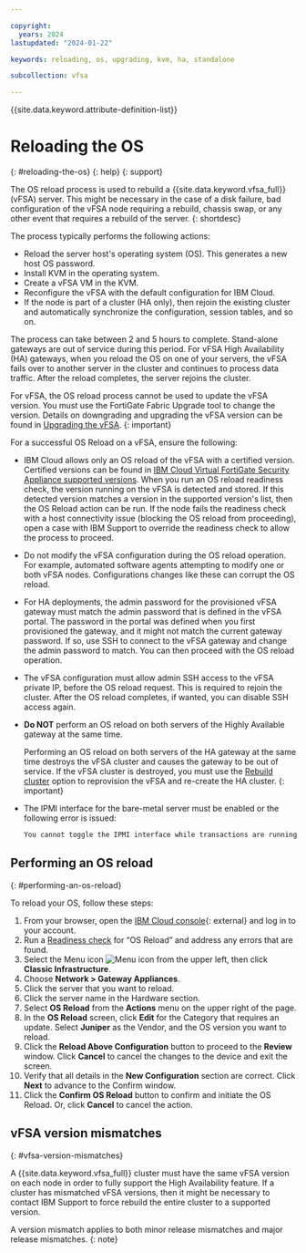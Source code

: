 ```yaml
---

copyright:
  years: 2024
lastupdated: "2024-01-22"

keywords: reloading, os, upgrading, kvm, ha, standalone

subcollection: vfsa

---
```


{{site.data.keyword.attribute-definition-list}}

# Reloading the OS
{: #reloading-the-os}
{: help}
{: support}

The OS reload process is used to rebuild a {{site.data.keyword.vfsa_full}} (vFSA) server. This might be necessary in the case of a disk failure, bad configuration of the vFSA node requiring a rebuild, chassis swap, or any other event that requires a rebuild of the server.
{: shortdesc}

The process typically performs the following actions:

* Reload the server host's operating system (OS). This generates a new host OS password.
* Install KVM in the operating system.
* Create a vFSA VM in the KVM.
* Reconfigure the vFSA with the default configuration for IBM Cloud.
* If the node is part of a cluster (HA only), then rejoin the existing cluster and automatically synchronize the configuration, session tables, and so on.

The process can take between 2 and 5 hours to complete. Stand-alone gateways are out of service during this period. For vFSA High Availability (HA) gateways, when you reload the OS on one of your servers, the vFSA fails over to another server in the cluster and continues to process data traffic. After the reload completes, the server rejoins the cluster.

For vFSA, the OS reload process cannot be used to update the vFSA version. You must use the FortiGate Fabric Upgrade tool to change the version. Details on downgrading and upgrading the vFSA version can be found in [Upgrading the vFSA](/docs/vfsa?topic=vfsa-upgrading-the-vfsa).
{: important}

For a successful OS Reload on a vFSA, ensure the following:

* IBM Cloud allows only an OS reload of the vFSA with a certified version. Certified versions can be found in [IBM Cloud Virtual FortiGate Security Appliance supported versions](/docs/vfsa?topic=vfsa-vfsa-versions). When you run an OS reload readiness check, the version running on the vFSA is detected and stored. If this detected version matches a version in the supported version's list, then the OS Reload action can be run. If the node fails the readiness check with a host connectivity issue (blocking the OS reload from proceeding), open a case with IBM Support to override the readiness check to allow the process to proceed.

* Do not modify the vFSA configuration during the OS reload operation. For example, automated software agents attempting to modify one or both vFSA nodes. Configurations changes like these can corrupt the OS reload.

* For HA deployments, the admin password for the provisioned vFSA gateway must match the admin password that is defined in the vFSA portal. The password in the portal was defined when you first provisioned the gateway, and it might not match the current gateway password. If so, use SSH to connect to the vFSA gateway and change the admin password to match. You can then proceed with the OS reload operation.

* The vFSA configuration must allow admin SSH access to the vFSA private IP, before the OS reload request. This is required to rejoin the cluster. After the OS reload completes, if wanted, you can disable SSH access again.

* **Do NOT** perform an OS reload on both servers of the Highly Available gateway at the same time.

   Performing an OS reload on both servers of the HA gateway at the same time destroys the vFSA cluster and causes the gateway to be out of service. If the vFSA cluster is destroyed, you must use the [Rebuild cluster](/docs/vfsa?topic=vfsa-rebuilding-an-ha-cluster) option to reprovision the vFSA and re-create the HA cluster. 
   {: important}

* The IPMI interface for the bare-metal server must be enabled or the following error is issued:

   ```sh
   You cannot toggle the IPMI interface while transactions are running.
   ```

## Performing an OS reload
{: #performing-an-os-reload}

To reload your OS, follow these steps:

1. From your browser, open the [IBM Cloud console](/login){: external} and log in to your account.
1. Run a [Readiness check](/docs/vfsa?topic=vfsa-vfsa-readiness#vfsa-readiness) for “OS Reload” and address any errors that are found.
1. Select the Menu icon ![Menu icon](../../icons/icon_hamburger.svg) from the upper left, then click **Classic Infrastructure**.
1. Choose **Network > Gateway Appliances**.
1. Click the server that you want to reload.
1. Click the server name in the Hardware section.
1. Select **OS Reload** from the **Actions** menu on the upper right of the page.
1. In the **OS Reload** screen, click **Edit** for the Category that requires an update. Select **Juniper** as the Vendor, and the OS version you want to reload.
1. Click the **Reload Above Configuration** button to proceed to the **Review** window. Click **Cancel** to cancel the changes to the device and exit the screen.
1. Verify that all details in the **New Configuration** section are correct. Click **Next** to advance to the Confirm window.
1. Click the **Confirm OS Reload** button to confirm and initiate the OS Reload. Or, click **Cancel** to cancel the action.

## vFSA version mismatches
{: #vfsa-version-mismatches}

A {{site.data.keyword.vfsa_full}} cluster must have the same vFSA version on each node in order to fully support the High Availability feature. If a cluster has mismatched vFSA versions, then it might be necessary to contact IBM Support to force rebuild the entire cluster to a supported version.

A version mismatch applies to both minor release mismatches and major release mismatches.
{: note}
